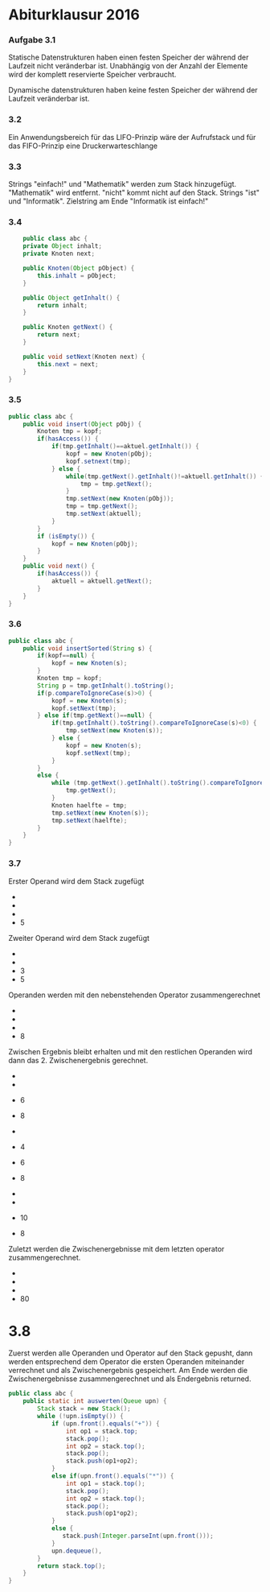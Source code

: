 # Abiturklausur 2016
### Aufgabe 3.1
Statische Datenstrukturen haben einen festen Speicher der während der Laufzeit nicht veränderbar ist. Unabhängig von der Anzahl der Elemente wird der komplett reservierte Speicher verbraucht. 

Dynamische datenstrukturen haben keine festen Speicher der während der Laufzeit veränderbar ist.

### 3.2
Ein Anwendungsbereich für das LIFO-Prinzip wäre der Aufrufstack und für das FIFO-Prinzip eine Druckerwarteschlange

### 3.3
Strings "einfach!" und "Mathematik" werden zum Stack hinzugefügt. "Mathematik" wird entfernt. "nicht" kommt nicht auf den Stack. Strings "ist" und "Informatik". Zielstring am Ende "Informatik ist einfach!"

### 3.4

```Java
    public class abc {
    private Object inhalt;
    private Knoten next;

    public Knoten(Object pObject) {
        this.inhalt = pObject;
    }

    public Object getInhalt() {
        return inhalt;
    }

    public Knoten getNext() {
        return next;
    }

    public void setNext(Knoten next) {
        this.next = next;
    }
}
```
### 3.5
```java
public class abc {
    public void insert(Object pObj) {
        Knoten tmp = kopf;
        if(hasAccess()) {
            if(tmp.getInhalt()==aktuel.getInhalt()) {
                kopf = new Knoten(pObj);
                kopf.setnext(tmp);
            } else {
                while(tmp.getNext().getInhalt()!=aktuell.getInhalt()) {
                    tmp = tmp.getNext();
                }
                tmp.setNext(new Knoten(pObj));
                tmp = tmp.getNext();
                tmp.setNext(aktuell);
            }
        }
        if (isEmpty()) {
            kopf = new Knoten(pObj);
        }
    }
    public void next() {
        if(hasAccess()) {
            aktuell = aktuell.getNext();
        }
    }
}
```
### 3.6
```java
public class abc {
    public void insertSorted(String s) {
        if(kopf==null) {
            kopf = new Knoten(s);
        }
        Knoten tmp = kopf;
        String p = tmp.getInhalt().toString();
        if(p.compareToIgnoreCase(s)>0) {
            kopf = new Knoten(s);
            kopf.setNext(tmp);
        } else if(tmp.getNext()==null) {
            if(tmp.getInhalt().toString().compareToIgnoreCase(s)<0) {
                tmp.setNext(new Knoten(s));
            } else {
                kopf = new Knoten(s);
                kopf.setNext(tmp);
            }
        }
        else {
            while (tmp.getNext().getInhalt().toString().compareToIgnoreCase<=0) {
                tmp.getNext();
            }
            Knoten haelfte = tmp;
            tmp.setNext(new Knoten(s));
            tmp.setNext(haelfte);
        }
    }
}
```
### 3.7

Erster Operand wird dem Stack zugefügt

-
- 
-  
- 5

Zweiter Operand wird dem Stack zugefügt

- 
- 
- 3
- 5

Operanden werden mit den nebenstehenden Operator zusammengerechnet

-
- 
- 
- 8

Zwischen Ergebnis bleibt erhalten und mit den restlichen Operanden wird dann das 2. Zwischenergebnis gerechnet.

- 
- 
- 6
- 8


- 
- 4
- 6
- 8


- 
- 
- 10
- 8

Zuletzt werden die Zwischenergebnisse mit dem letzten operator zusammengerechnet.

- 
- 
- 
- 80


# 3.8

Zuerst werden alle Operanden und Operator auf den Stack gepusht, dann werden entsprechend dem Operator die ersten Operanden miteinander verrechnet und als Zwischenergebnis gespeichert. Am Ende werden die Zwischenergebnisse zusammengerechnet und als Endergebnis returned.

```java
public class abc {
    public static int auswerten(Queue upn) {
        Stack stack = new Stack();
        while (!upn.isEmpty()) {
            if (upn.front().equals("+")) {
                int op1 = stack.top;
                stack.pop();
                int op2 = stack.top();
                stack.pop();
                stack.push(op1+op2);
            }
            else if(upn.front().equals("*")) {
                int op1 = stack.top();
                stack.pop();
                int op2 = stack.top();
                stack.pop();
                stack.push(op1*op2);
            }
            else {
               stack.push(Integer.parseInt(upn.front())); 
            }
            upn.dequeue(),
        }
        return stack.top();
    }
}
```



